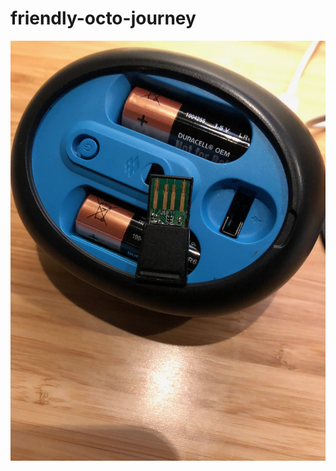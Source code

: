 # friendly-octo-journey

![Image](https://raw.githubusercontent.com/dmaneice/friendly-octo-journey/master/IMG_0046.JPG)
